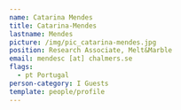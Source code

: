 ```yaml
---
name: Catarina Mendes
title: Catarina-Mendes
lastname: Mendes
picture: /img/pic_catarina-mendes.jpg
position: Research Associate, Melt&Marble
email: mendesc [at] chalmers.se
flags:
  - pt Portugal
person-category: I Guests
template: people/profile
---
```

